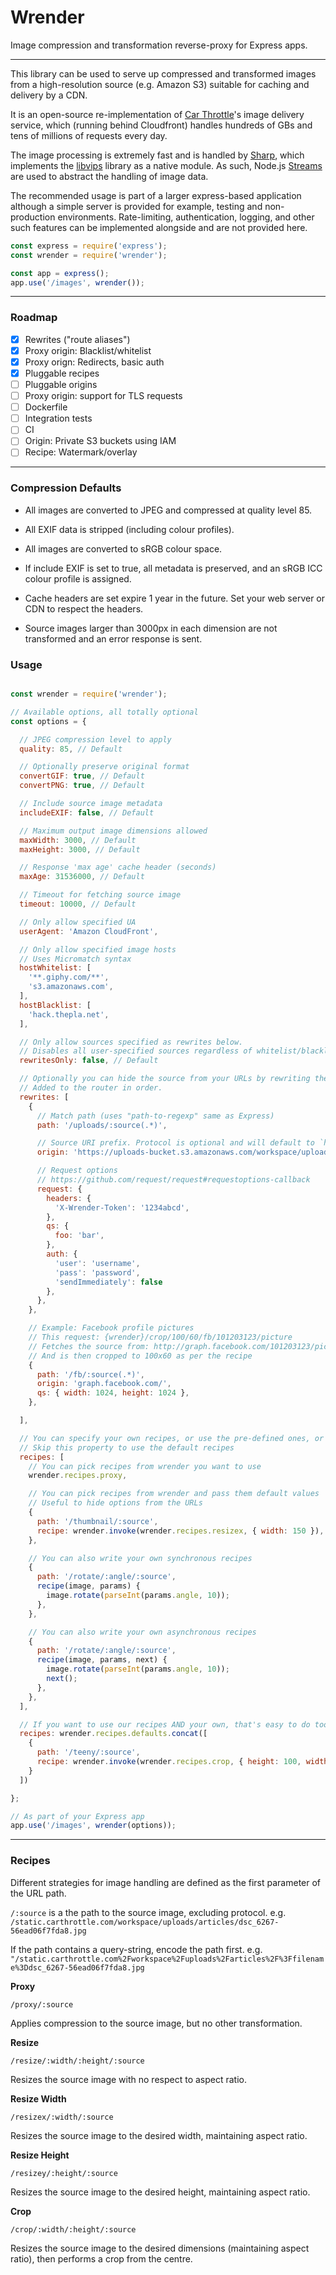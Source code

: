 # Wrender

Image compression and transformation reverse-proxy for Express apps.

----

This library can be used to serve up compressed and transformed images from a high-resolution source (e.g. Amazon S3) suitable for caching and delivery by a CDN.

It is an open-source re-implementation of [Car Throttle](https://www.carthrottle.com/about/)'s image delivery service, which (running behind Cloudfront) handles hundreds of GBs and tens of millions of requests every day.

The image processing is extremely fast and is handled by [Sharp](https://github.com/lovell/sharp), which implements the [libvips](https://github.com/jcupitt/libvips) library as a native module. As such, Node.js [Streams](https://nodejs.org/api/stream.html) are used to abstract the handling of image data.

The recommended usage is part of a larger express-based application although a simple server is provided for example, testing and non-production environments. Rate-limiting, authentication, logging, and other such features can be implemented alongside and are not provided here.

```js
const express = require('express');
const wrender = require('wrender');

const app = express();
app.use('/images', wrender());
```

----

### Roadmap

- [x] Rewrites ("route aliases")
- [x] Proxy origin: Blacklist/whitelist
- [x] Proxy orign: Redirects, basic auth
- [x] Pluggable recipes
- [ ] Pluggable origins
- [ ] Proxy origin: support for TLS requests
- [ ] Dockerfile
- [ ] Integration tests
- [ ] CI
- [ ] Origin: Private S3 buckets using IAM
- [ ] Recipe: Watermark/overlay

----

### Compression Defaults

- All images are converted to JPEG and compressed at quality level 85.

- All EXIF data is stripped (including colour profiles).

- All images are converted to sRGB colour space.

- If include EXIF is set to true, all metadata is preserved, and an sRGB ICC colour profile is assigned.

- Cache headers are set expire 1 year in the future. Set your web server or CDN to respect the headers.

- Source images larger than 3000px in each dimension are not transformed and an error response is sent.

### Usage

```js

const wrender = require('wrender');

// Available options, all totally optional
const options = {

  // JPEG compression level to apply
  quality: 85, // Default

  // Optionally preserve original format
  convertGIF: true, // Default
  convertPNG: true, // Default

  // Include source image metadata
  includeEXIF: false, // Default

  // Maximum output image dimensions allowed
  maxWidth: 3000, // Default
  maxHeight: 3000, // Default

  // Response 'max age' cache header (seconds)
  maxAge: 31536000, // Default

  // Timeout for fetching source image
  timeout: 10000, // Default

  // Only allow specified UA
  userAgent: 'Amazon CloudFront',

  // Only allow specified image hosts
  // Uses Micromatch syntax
  hostWhitelist: [
    '**.giphy.com/**',
    's3.amazonaws.com',
  ],
  hostBlacklist: [
    'hack.thepla.net',
  ],

  // Only allow sources specified as rewrites below.
  // Disables all user-specified sources regardless of whitelist/blacklist
  rewritesOnly: false, // Default

  // Optionally you can hide the source from your URLs by rewriting them on the fly.
  // Added to the router in order.
  rewrites: [
    {
      // Match path (uses "path-to-regexp" same as Express)
      path: '/uploads/:source(.*)',

      // Source URI prefix. Protocol is optional and will default to `http://`
      origin: 'https://uploads-bucket.s3.amazonaws.com/workspace/uploads/',

      // Request options
      // https://github.com/request/request#requestoptions-callback
      request: {
        headers: {
          'X-Wrender-Token': '1234abcd',
        },
        qs: {
          foo: 'bar',
        },
        auth: {
          'user': 'username',
          'pass': 'password',
          'sendImmediately': false
        },
      },
    },

    // Example: Facebook profile pictures
    // This request: {wrender}/crop/100/60/fb/101203123/picture
    // Fetches the source from: http://graph.facebook.com/101203123/picture?width=1024&height=1024
    // And is then cropped to 100x60 as per the recipe
    {
      path: '/fb/:source(.*)',
      origin: 'graph.facebook.com/',
      qs: { width: 1024, height: 1024 },
    },

  ],

  // You can specify your own recipes, or use the pre-defined ones, or both!
  // Skip this property to use the default recipes
  recipes: [
    // You can pick recipes from wrender you want to use
    wrender.recipes.proxy,

    // You can pick recipes from wrender and pass them default values
    // Useful to hide options from the URLs
    {
      path: '/thumbnail/:source',
      recipe: wrender.invoke(wrender.recipes.resizex, { width: 150 }),
    },

    // You can also write your own synchronous recipes
    {
      path: '/rotate/:angle/:source',
      recipe(image, params) {
        image.rotate(parseInt(params.angle, 10));
      },
    },

    // You can also write your own asynchronous recipes
    {
      path: '/rotate/:angle/:source',
      recipe(image, params, next) {
        image.rotate(parseInt(params.angle, 10));
        next();
      },
    },
  ],

  // If you want to use our recipes AND your own, that's easy to do too:
  recipes: wrender.recipes.defaults.concat([
    {
      path: '/teeny/:source',
      recipe: wrender.invoke(wrender.recipes.crop, { height: 100, width: 100 }),
    }
  ])

};

// As part of your Express app
app.use('/images', wrender(options));
```

----

### Recipes

Different strategies for image handling are defined as the first parameter of the URL path.

`/:source` is a the path to the source image, excluding protocol. e.g. `/static.carthrottle.com/workspace/uploads/articles/dsc_6267-56ead06f7fda8.jpg`

If the path contains a query-string, encode the path first. e.g. `"/static.carthrottle.com%2Fworkspace%2Fuploads%2Farticles%2F%3Ffilename%3Ddsc_6267-56ead06f7fda8.jpg`

**Proxy**

`/proxy/:source`

Applies compression to the source image, but no other transformation.

**Resize**

`/resize/:width/:height/:source`

Resizes the source image with no respect to aspect ratio.

**Resize Width**

`/resizex/:width/:source`

Resizes the source image to the desired width, maintaining aspect ratio.

**Resize Height**

`/resizey/:height/:source`

Resizes the source image to the desired height, maintaining aspect ratio.

**Crop**

`/crop/:width/:height/:source`

Resizes the source image to the desired dimensions (maintaining aspect ratio), then performs a crop from the centre.
